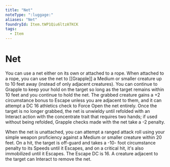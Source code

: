 ```yaml
---
title: "Net"
noteType: ":luggage:"
aliases: "Net"
foundryId: Item.tWP1Qiu6ltzATKCK
tags:
  - Item
---
```


# Net

You can use a net either on its own or attached to a rope. When attached to a rope, you can use the net to [[Grapple]] a Medium or smaller creature up to 10 feet away (instead of only adjacent creatures). You can continue to Grapple to keep your hold on the target so long as the target remains within 10 feet and you continue to hold the net. The grabbed creature gains a +2 circumstance bonus to Escape unless you are adjacent to them, and it can attempt a DC 16 athletics check to Force Open the net entirely. Once the target is no longer grabbed, the net is unwieldy until refolded with an Interact action with the concentrate trait that requires two hands; if used without being refolded, Grapple checks made with the net take a -2 penalty.

When the net is unattached, you can attempt a ranged attack roll using your simple weapon proficiency against a Medium or smaller creature within 20 feet. On a hit, the target is off-guard and takes a -10- foot circumstance penalty to its Speeds until it Escapes, and on a critical hit, it's also immobilized until it Escapes. The Escape DC is 16. A creature adjacent to the target can Interact to remove the net.
